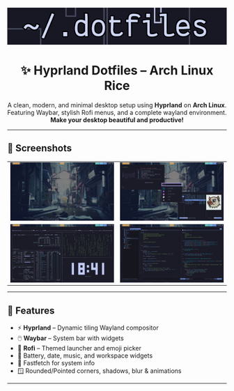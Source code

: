 <p align="center">
  <img src="./assets/dotfiles.png" alt="Dotfiles Banner" width="600">
</p>

<h1 align="center">✨ Hyprland Dotfiles – Arch Linux Rice</h1>

<p align="center">
  A clean, modern, and minimal desktop setup using <strong>Hyprland</strong> on <strong>Arch Linux</strong>.<br>
  Featuring Waybar, stylish Rofi menus, and a complete wayland environment.<br>
  <strong>Make your desktop beautiful and productive!</strong>
</p>

---

## 📸 Screenshots

<table>
  <tr>
    <td><img src="./assets/ss01.png" alt="screenshot 1"/></td>
    <td><img src="./assets/ss02.png" alt="screenshot 2"/></td>
  </tr>
  <tr>
    <td><img src="./assets/ss03.png" alt="screenshot 3"/></td>
    <td><img src="./assets/ss04.png" alt="screenshot 4"/></td>
  </tr>
  <tr>
    <!-- <td colspan="2" align="center"><img src="./assets/ss05.png" alt="screenshot 5" width="500"/></td> -->
  </tr>
</table>

---

## 🧰 Features

- ⚡ **Hyprland** – Dynamic tiling Wayland compositor
- 🖱️ **Waybar** – System bar with widgets
- 🎨 **Rofi** – Themed launcher and emoji picker
- 🔋 Battery, date, music, and workspace widgets
- 🧪 Fastfetch for system info
- 🪟 Rounded/Pointed corners, shadows, blur & animations

---
